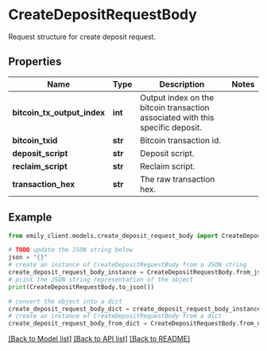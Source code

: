 # CreateDepositRequestBody

Request structure for create deposit request.

## Properties

Name | Type | Description | Notes
------------ | ------------- | ------------- | -------------
**bitcoin_tx_output_index** | **int** | Output index on the bitcoin transaction associated with this specific deposit. | 
**bitcoin_txid** | **str** | Bitcoin transaction id. | 
**deposit_script** | **str** | Deposit script. | 
**reclaim_script** | **str** | Reclaim script. | 
**transaction_hex** | **str** | The raw transaction hex. | 

## Example

```python
from emily_client.models.create_deposit_request_body import CreateDepositRequestBody

# TODO update the JSON string below
json = "{}"
# create an instance of CreateDepositRequestBody from a JSON string
create_deposit_request_body_instance = CreateDepositRequestBody.from_json(json)
# print the JSON string representation of the object
print(CreateDepositRequestBody.to_json())

# convert the object into a dict
create_deposit_request_body_dict = create_deposit_request_body_instance.to_dict()
# create an instance of CreateDepositRequestBody from a dict
create_deposit_request_body_from_dict = CreateDepositRequestBody.from_dict(create_deposit_request_body_dict)
```
[[Back to Model list]](../README.md#documentation-for-models) [[Back to API list]](../README.md#documentation-for-api-endpoints) [[Back to README]](../README.md)


